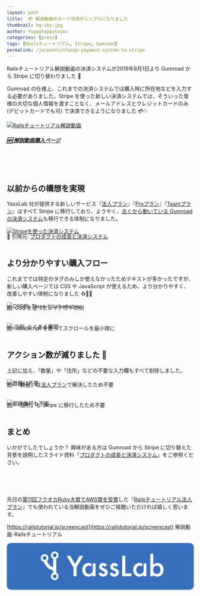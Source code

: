 ```yaml
---
layout: post
title:  💳 解説動画のカード決済がシンプルになりました
thumbnail: bg-sky.jpg
author: Yuppyhappytoyou
categories: [press]
tags: [Railsチュートリアル, Stripe, Gumroad]
permalink: /ja/posts/change-payment-system-to-stripe
---
```


Railsチュートリアル解説動画の決済システムが2019年8月1日より Gumroad から Stripe に切り替わりました 🎉

Gumroad の仕様上、これまでの決済システムでは購入時に所在地などを入力する必要がありました。Stripe を使った新しい決済システムでは、そういった皆様の大切な個人情報を渡すことなく、メールアドレスとクレジットカードのみ (デビットカードでも可) で決済できるようになりました 💳✨

<div class="center">
  <a href="https://railstutorial.jp/screencast"><img alt="Railsチュートリアル解説動画" src="https://i.gyazo.com/23546677545e3d1573625baca121b004.png" /></a>
  <a href="https://railstutorial.jp/screencast">
    <h5 style="margin-top: 20px;">🆕 解説動画購入ページ</h5>
  </a>
  <br><br><br>
</div>

## 以前からの構想を実現

YassLab 社が提供する新しいサービス『[法人プラン](https://railstutorial.jp/business)』『[Proプラン](https://railsguides.jp/pro)』『[Teamプラン](https://railsguides.jp/pro)』はすべて Stripe に移行しており、ようやく、[古くから動いている Gumroad の決済システム](https://qiita.com/yasulab/items/63cb3dea01ebc89fa81c)も移行できる体制になりました。

[![Stripeを使った決済システム](https://i.gyazo.com/f5bbd1c240a7b10a96998fe1abeabc6d.jpg)](https://speakerdeck.com/yasulab/case-studies-of-rails-applications?slide=25)
<div class="center" style="margin-top: -20px;">
  📜 引用元: <a href="https://speakerdeck.com/yasulab/case-studies-of-rails-applications">プロダクトの成長と決済システム</a>
</div>

<br>

## より分かりやすい購入フロー

これまででは特定のタグのみしか使えなかったためテキストが多かったですが、新しい購入ページでは CSS や JavaScript が使えるため、より分かりやすく、改善しやすい体制になりました ♻️🔧✨

![CSS例: Three-block photos](https://i.gyazo.com/627cf8f1b32a791132d1cf18a5e45da5.png)
<div class="center" style="margin-top: -30px;">図: CSS を使ったレイアウトの例</div>

<br>

![JS例: よくある質問](https://i.gyazo.com/a1d4c5405a2a11c47656cc8bae03ecd0.png)
<div class="center" style="margin-top: -30px;">図: JavaScript を使ってスクロールを最小限に</div>

<br>

## アクション数が減りました 💓

上記に加え、「数量」や「住所」などの不要な入力欄もすべて削除しました。

![数量は不要](https://i.gyazo.com/c5bc271cd1f16dc30b41f1d76c91a1e8.png)
<div class="center" style="margin-top: -30px;">図: 「数量」は<a href="https://railstutorial.jp/business">法人プラン</a>で解決したため不要</div>

<br>

![郵便番号も不要](https://i.gyazo.com/9a65faf313165b27036110a76b34aa54.png)
<div class="center" style="margin-top: -30px;">図: 「住所」も Stripe に移行したため不要</div>

<br>

## まとめ

いかがでしたでしょうか？ 興味がある方は Gumroad から Stripe に切り替えた背景を説明したスライド資料「[プロダクトの成長と決済システム](https://speakerdeck.com/yasulab/case-studies-of-rails-applications)」をご参照ください。

<div style="margin-bottom: 80px;">
  <script async class="speakerdeck-embed" data-id="30289234a2f743b6b2827602cfbc5991" data-ratio="1.33333333333333" src="//speakerdeck.com/assets/embed.js"></script>
</div>

先日の[第11回フクオカRuby大賞でAWS賞を受賞](https://yasslab.jp/ja/posts/ceremony-of-fukuoka-ruby-award-2019)した『[Railsチュートリアル法人プラン](https://railstutorial.jp/business)』でも使われている当解説動画をぜひご視聴いただければ嬉しく思います。

[https://railstutorial.jp/screencast](https://railstutorial.jp/screencast) 解説動画-Railsチュートリアル

[![YassLab Inc.](/img/logos/800x200.png)](/)


